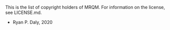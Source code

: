 This is the list of copyright holders of MRQM.
For information on the license, see LICENSE.md.

* Ryan P. Daly, 2020
